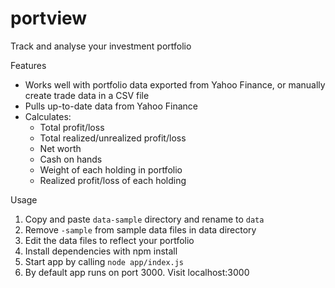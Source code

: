 # portview
Track and analyse your investment portfolio

Features
* Works well with portfolio data exported from Yahoo Finance, or manually create trade data in a CSV file
* Pulls up-to-date data from Yahoo Finance
* Calculates:
  * Total profit/loss
  * Total realized/unrealized profit/loss
  * Net worth
  * Cash on hands
  * Weight of each holding in portfolio
  * Realized profit/loss of each holding



Usage
1. Copy and paste `data-sample` directory and rename to `data`
2. Remove `-sample` from sample data files in data directory
3. Edit the data files to reflect your portfolio
4. Install dependencies with npm install
5. Start app by calling `node app/index.js`
6. By default app runs on port 3000. Visit localhost:3000

